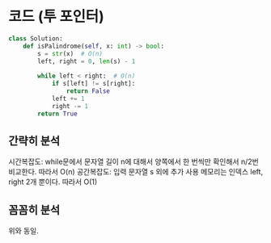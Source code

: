 # 코드 (투 포인터)

```python
class Solution:
    def isPalindrome(self, x: int) -> bool:
        s = str(x)  # O(n)
        left, right = 0, len(s) - 1
        
        while left < right:  # O(n)
            if s[left] != s[right]:
                return False
            left += 1
            right -= 1
        return True
```

## 간략히 분석

시간복잡도: while문에서 문자열 길이 n에 대해서 양쪽에서 한 번씩만 확인해서 n/2번 비교한다. 따라서 O(n)
공간복잡도: 입력 문자열 s 외에 추가 사용 메모리는 인덱스 left, right 2개 뿐이다. 따라서 O(1)

## 꼼꼼히 분석

위와 동일.
